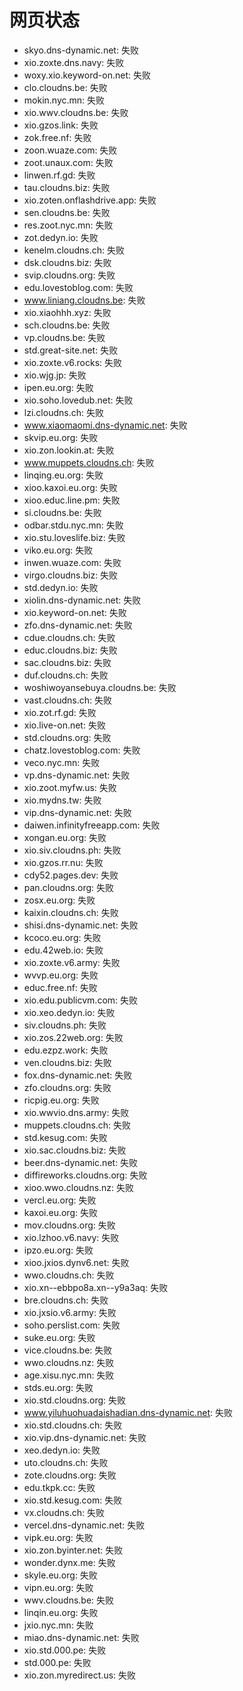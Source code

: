 # 网页状态
- skyo.dns-dynamic.net: 失败
- xio.zoxte.dns.navy: 失败
- woxy.xio.keyword-on.net: 失败
- clo.cloudns.be: 失败
- mokin.nyc.mn: 失败
- xio.wwv.cloudns.be: 失败
- xio.gzos.link: 失败
- zok.free.nf: 失败
- zoon.wuaze.com: 失败
- zoot.unaux.com: 失败
- linwen.rf.gd: 失败
- tau.cloudns.biz: 失败
- xio.zoten.onflashdrive.app: 失败
- sen.cloudns.be: 失败
- res.zoot.nyc.mn: 失败
- zot.dedyn.io: 失败
- kenelm.cloudns.ch: 失败
- dsk.cloudns.biz: 失败
- svip.cloudns.org: 失败
- edu.lovestoblog.com: 失败
- www.liniang.cloudns.be: 失败
- xio.xiaohhh.xyz: 失败
- sch.cloudns.be: 失败
- vp.cloudns.be: 失败
- std.great-site.net: 失败
- xio.zoxte.v6.rocks: 失败
- xio.wjg.jp: 失败
- ipen.eu.org: 失败
- xio.soho.lovedub.net: 失败
- lzi.cloudns.ch: 失败
- www.xiaomaomi.dns-dynamic.net: 失败
- skvip.eu.org: 失败
- xio.zon.lookin.at: 失败
- www.muppets.cloudns.ch: 失败
- linqing.eu.org: 失败
- xioo.kaxoi.eu.org: 失败
- xioo.educ.line.pm: 失败
- si.cloudns.be: 失败
- odbar.stdu.nyc.mn: 失败
- xio.stu.loveslife.biz: 失败
- viko.eu.org: 失败
- inwen.wuaze.com: 失败
- virgo.cloudns.biz: 失败
- std.dedyn.io: 失败
- xiolin.dns-dynamic.net: 失败
- xio.keyword-on.net: 失败
- zfo.dns-dynamic.net: 失败
- cdue.cloudns.ch: 失败
- educ.cloudns.biz: 失败
- sac.cloudns.biz: 失败
- duf.cloudns.ch: 失败
- woshiwoyansebuya.cloudns.be: 失败
- vast.cloudns.ch: 失败
- xio.zot.rf.gd: 失败
- xio.live-on.net: 失败
- std.cloudns.org: 失败
- chatz.lovestoblog.com: 失败
- veco.nyc.mn: 失败
- vp.dns-dynamic.net: 失败
- xio.zoot.myfw.us: 失败
- xio.mydns.tw: 失败
- vip.dns-dynamic.net: 失败
- daiwen.infinityfreeapp.com: 失败
- xongan.eu.org: 失败
- xio.siv.cloudns.ph: 失败
- xio.gzos.rr.nu: 失败
- cdy52.pages.dev: 失败
- pan.cloudns.org: 失败
- zosx.eu.org: 失败
- kaixin.cloudns.ch: 失败
- shisi.dns-dynamic.net: 失败
- kcoco.eu.org: 失败
- edu.42web.io: 失败
- xio.zoxte.v6.army: 失败
- wvvp.eu.org: 失败
- educ.free.nf: 失败
- xio.edu.publicvm.com: 失败
- xio.xeo.dedyn.io: 失败
- siv.cloudns.ph: 失败
- xio.zos.22web.org: 失败
- edu.ezpz.work: 失败
- ven.cloudns.biz: 失败
- fox.dns-dynamic.net: 失败
- zfo.cloudns.org: 失败
- ricpig.eu.org: 失败
- xio.wwvio.dns.army: 失败
- muppets.cloudns.ch: 失败
- std.kesug.com: 失败
- xio.sac.cloudns.biz: 失败
- beer.dns-dynamic.net: 失败
- diffireworks.cloudns.org: 失败
- xioo.wwo.cloudns.nz: 失败
- vercl.eu.org: 失败
- kaxoi.eu.org: 失败
- mov.cloudns.org: 失败
- xio.lzhoo.v6.navy: 失败
- ipzo.eu.org: 失败
- xioo.jxios.dynv6.net: 失败
- wwo.cloudns.ch: 失败
- xio.xn--ebbpo8a.xn--y9a3aq: 失败
- bre.cloudns.ch: 失败
- xio.jxsio.v6.army: 失败
- soho.perslist.com: 失败
- suke.eu.org: 失败
- vice.cloudns.be: 失败
- wwo.cloudns.nz: 失败
- age.xisu.nyc.mn: 失败
- stds.eu.org: 失败
- xio.std.cloudns.org: 失败
- www.yiluhuohuadaishadian.dns-dynamic.net: 失败
- xio.std.cloudns.ch: 失败
- xio.vip.dns-dynamic.net: 失败
- xeo.dedyn.io: 失败
- uto.cloudns.ch: 失败
- zote.cloudns.org: 失败
- edu.tkpk.cc: 失败
- xio.std.kesug.com: 失败
- vx.cloudns.ch: 失败
- vercel.dns-dynamic.net: 失败
- vipk.eu.org: 失败
- xio.zon.byinter.net: 失败
- wonder.dynx.me: 失败
- skyle.eu.org: 失败
- vipn.eu.org: 失败
- wwv.cloudns.be: 失败
- linqin.eu.org: 失败
- jxio.nyc.mn: 失败
- miao.dns-dynamic.net: 失败
- xio.std.000.pe: 失败
- std.000.pe: 失败
- xio.zon.myredirect.us: 失败
